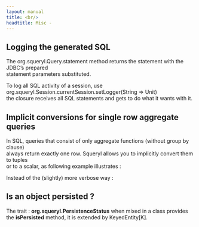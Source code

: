 ```yaml
---
layout: manual
title: <br/>
headtitle: Misc - 
---
```


Logging the generated SQL
-------------------------

The org.squeryl.Query.statement method returns the statement with the
JDBC’s prepared  
statement parameters substituted.

To log all SQL activity of a session, use
org.squeryl.Session.currentSession.setLogger(String =\> Unit)  
the closure receives all SQL statements and gets to do what it wants
with it.

Implicit conversions for single row aggregate queries
-----------------------------------------------------

In SQL, queries that consist of only aggregate functions (without group
by clause)  
always return exactly one row. Squeryl allows you to implicitly convert
them to tuples  
or to a scalar, as following example illustrates :

<script type="syntaxhighlighter" class="brush: scala">

<![CDATA[

val x1:Option[Float] = from(aTable)(t=> compute(avg(t.anInt)))

// or with an ascription:

val x2 = from(aTable)(t=> compute(avg(t.anInt))) : :Option[Float]

val t:(Option[Float],Option[String]) = from(aTable)(t=>
  compute(avg(t.anInt), min(t.aString)))
]]>

</script>

Instead of the (slightly) more verbose way :

<script type="syntaxhighlighter" class="brush: scala">

<![CDATA[

val x:Option[Float] = from(aTable)(t =>
  compute(avg(t.anInt))).single._1

val t:(Option[Float],Option[String]) = from(aTable)(t =>
  compute(avg(t.anInt), min(t.aString))).single
]]>

</script>

Is an object persisted ?
------------------------

The trait : **org.squeryl.PersistenceStatus** when mixed in a class
provides the **isPersisted** method, it is extended by KeyedEntity\[K\].
